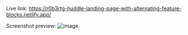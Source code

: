 Live link: https://r0b3rtg-huddle-landing-page-with-alternating-feature-blocks.netlify.app/

Screenshot preview:
![image](https://user-images.githubusercontent.com/54260004/147661691-000c220d-d3bf-4341-bb8b-397fbd6f8366.png)
 
